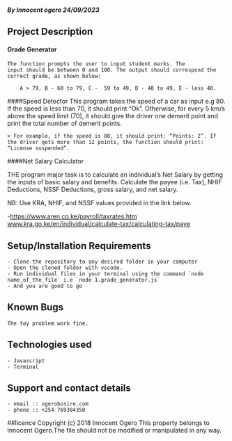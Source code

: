 
#### *By Innocent ogero 24/09/2023*
## Project Description
#### Grade Generator
    The function prompts the user to input student marks. The 
    input should be between 0 and 100. The output should correspond the 
    correct grade, as shown below: 

        A > 79, B - 60 to 79, C -  59 to 49, D - 40 to 49, E - less 40.

####Speed Detector
    This program  takes the speed of a car as input e.g 80. If the speed is less than 70, it should print “Ok”. Otherwise, for every 5 km/s above the speed limit (70), it should give the driver one demerit point and print the total number of demerit points.

    > For example, if the speed is 80, it should print: “Points: 2”. If the driver gets more than 12 points, the function should print: “License suspended”.

####Net Salary Calculator

THE program  major task is to calculate an individual’s Net Salary by getting the inputs of basic salary and benefits. Calculate the payee (i.e. Tax), NHIF Deductions, NSSF Deductions, gross salary, and net salary. 

NB: Use KRA, NHIF, and NSSF values provided in the link below.

-https://www.aren.co.ke/payroll/taxrates.htm
 www.kra.go.ke/en/individual/calculate-tax/calculating-tax/paye


## Setup/Installation Requirements
    - Clone the repository to any desired folder in your computer
    - Open the cloned folder with vscode.
    - Run individual files in your terminal using the command `node name_of_the_file` i.e `node 1.grade_generator.js`
    - And you are good to go
   

## Known Bugs
    The toy problem work fine.

## Technologies used
    - Javascript
    - Terminal

## Support and contact details
    - email :: ogerobosire.com
    - phone :: +254 769384350

##licence
Copyright (c) 2018 Innocent Ogero
This property belongs to Innocent Ogero.The file should not be modified or manipulated in any way.

